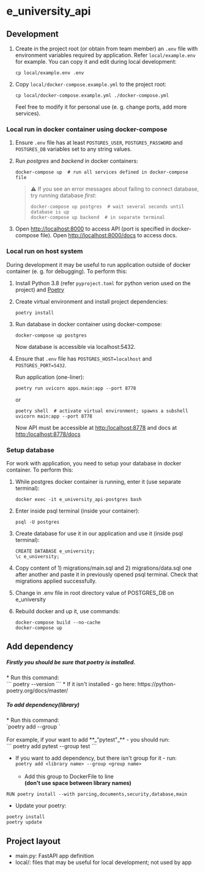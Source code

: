# e_university_api


## Development

1. Create in the project root (or obtain from team member) an `.env` file with environment variables required by application.
   Refer `local/example.env` for example. You can copy it and edit during local development:

       cp local/example.env .env

2. Copy `local/docker-compose.example.yml` to the project root:

       cp local/docker-compose.example.yml ./docker-compose.yml

   Feel free to modify it for personal use (e. g. change ports, add more services).

### Local run in docker container using docker-compose

1. Ensure `.env` file has at least `POSTGRES_USER`, `POSTGRES_PASSWORD` and `POSTGRES_DB` variables
   set to any string values.

2. Run _postgres_ and _backend_ in docker containers:

       docker-compose up  # run all services defined in docker-compose file

   > :warning: If you see an error messages about failing to connect database, try running database *first*:
   >
   >     docker-compose up postgres  # wait several seconds until database is up
   >     docker-compose up backend  # in separate terminal

3. Open <http://localhost:8000> to access API (port is specified in docker-compose file).
   Open <http://localhost:8000/docs> to access docs.

### Local run on host system

During development it may be useful to run application outside of docker container (e. g. for debugging). To perform this:

1. Install Python 3.8 (refer `pyproject.toml` for python verion used on the project) and [Poetry](https://python-poetry.org/)

2. Create virtual environment and install project dependencies:

       poetry install

3. Run database in docker container using docker-compose:

       docker-compose up postgres

   Now database is accessible via localhost:5432.

4. Ensure that `.env` file has `POSTGRES_HOST=localhost` and `POSTGRES_PORT=5432`.

   Run application (one-liner):

       poetry run uvicorn apps.main:app --port 8778

   or

       poetry shell  # activate virtual environment; spawns a subshell
       uvicorn main:app --port 8778

   Now API must be accessible at <http:/localhost:8778> and docs at <http:/localhost:8778/docs>

### Setup database

For work with application, you need to setup your database in docker container. To perform this:

1. While postgres docker container is running, enter it (use separate terminal):

       docker exec -it e_university_api-postgres bash

2. Enter inside psql terminal (inside your container):

       psql -U postgres

3. Create database for use it in our application and use it (inside psql terminal):

       CREATE DATABASE e_university;
       \c e_university;

4. Copy content of 1) migrations/main.sql and 2) migrations/data.sql one after another and paste it in previously opened psql terminal.
   Check that migrations applied successfully.

5. Change in .env file in root directory value of POSTGRES_DB on e_university

6. Rebuild docker and up it, use commands:

       docker-compose build --no-cache
       docker-compose up

## Add dependency

<h5>Firstly you should be sure that poetry is installed.</h5>
* Run this command:<br>
```
poetry --version
```
* If it isn't installed - go here: https://python-poetry.org/docs/master/ 

<h5>To add dependency(library)</h5>
* Run this command:<br>
`poetry add <library name> --group <group name>`<br><br>
For example, if your want to add **_"pytest"_** - you should run:<br>
```
poetry add pytest --group test
```

* If you want to add dependency, but there isn't group for it - run:<br>
`poetry add <library name> --group <group name>`<br><br>
   * Add this group to DockerFile to line <br>**(don't use space between library names)**
```
RUN poetry install --with parcing,documents,security,database,main
```
* Update your poetry:<br>
```
poetry install
poetry update
```


## Project layout

- main.py: FastAPI app definition
- local/: files that may be useful for local development; not used by app
